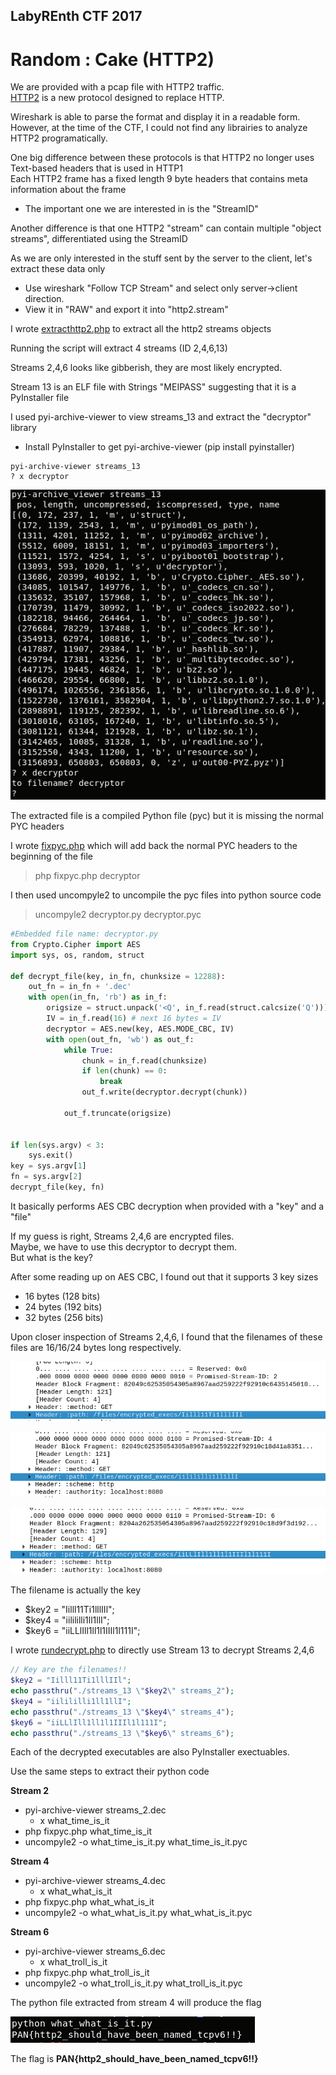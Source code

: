 ## LabyREnth CTF 2017
# Random : Cake (HTTP2)

We are provided with a pcap file with HTTP2 traffic.  
[HTTP2](https://http2.github.io/) is a new protocol designed to replace HTTP.  

Wireshark is able to parse the format and display it in a readable form.  
However, at the time of the CTF, I could not find any librairies to analyze HTTP2 programatically.

One big difference between these protocols is that HTTP2 no longer uses Text-based headers that is used in HTTP1  
Each HTTP2 frame has a fixed length 9 byte headers that contains meta information about the frame
- The important one we are interested in is the "StreamID"

Another difference is that one HTTP2 "stream" can contain multiple "object streams", differentiated using the StreamID

As we are only interested in the stuff sent by the server to the client, let's extract these data only
- Use wireshark "Follow TCP Stream" and select only server->client direction.
- View it in "RAW" and export it into "http2.stream"

I wrote [extracthttp2.php](01_extracthttp2.php) to extract all the http2 streams objects

Running the script will extract 4 streams (ID 2,4,6,13)

Streams 2,4,6 looks like gibberish, they are most likely encrypted.

Stream 13 is an ELF file with Strings "MEIPASS" suggesting that it is a PyInstaller file

I used pyi-archive-viewer to view streams_13 and extract the "decryptor" library
- Install PyInstaller to get pyi-archive-viewer (pip install pyinstaller)

```
pyi-archive-viewer streams_13
? x decryptor
```

![pyiarchview](img/01.png)

The extracted file is a compiled Python file (pyc) but it is missing the normal PYC headers

I wrote [fixpyc.php](02_fixpyc.php) which will add back the normal PYC headers to the beginning of the file

> php fixpyc.php decryptor

I then used uncompyle2 to uncompile the pyc files into python source code

> uncompyle2 decryptor.py decryptor.pyc

```py
#Embedded file name: decryptor.py
from Crypto.Cipher import AES
import sys, os, random, struct

def decrypt_file(key, in_fn, chunksize = 12288):
    out_fn = in_fn + '.dec'
    with open(in_fn, 'rb') as in_f:
        origsize = struct.unpack('<Q', in_f.read(struct.calcsize('Q')))[0] # First 8 bytes = Original size
        IV = in_f.read(16) # next 16 bytes = IV
        decryptor = AES.new(key, AES.MODE_CBC, IV)
        with open(out_fn, 'wb') as out_f:
            while True:
                chunk = in_f.read(chunksize)
                if len(chunk) == 0:
                    break
                out_f.write(decryptor.decrypt(chunk))

            out_f.truncate(origsize)


if len(sys.argv) < 3:
    sys.exit()
key = sys.argv[1]
fn = sys.argv[2]
decrypt_file(key, fn)
```

It basically performs AES CBC decryption when provided with a "key" and a "file"

If my guess is right, Streams 2,4,6 are encrypted files.  
Maybe, we have to use this decryptor to decrypt them.  
But what is the key?

After some reading up on AES CBC, I found out that it supports 3 key sizes
- 16 bytes (128 bits)
- 24 bytes (192 bits)
- 32 bytes (256 bits)

Upon closer inspection of Streams 2,4,6, I found that the filenames of these files are 16/16/24 bytes long respectively.

![fname2](img/03.png)

![fname4](img/04.png)

![fname6](img/05.png)

The filename is actually the key
- $key2 = "Iilll11Ti1lllIIl";
- $key4 = "iilililli1ll1llI";
- $key6 = "iiLLlIll1ll1l1IIIl1l111I";

I wrote [rundecrypt.php](03_rundecrypt.php) to directly use Stream 13 to decrypt Streams 2,4,6

```php
// Key are the filenames!!
$key2 = "Iilll11Ti1lllIIl";
echo passthru("./streams_13 \"$key2\" streams_2");
$key4 = "iilililli1ll1llI";
echo passthru("./streams_13 \"$key4\" streams_4");
$key6 = "iiLLlIll1ll1l1IIIl1l111I";
echo passthru("./streams_13 \"$key6\" streams_6");
```

Each of the decrypted executables are also PyInstaller exectuables. 

Use the same steps to extract their python code

**Stream 2**
- pyi-archive-viewer streams_2.dec
	- x what_time_is_it
- php fixpyc.php what_time_is_it
- uncompyle2 -o what_time_is_it.py what_time_is_it.pyc

**Stream 4**
- pyi-archive-viewer streams_4.dec
	- x what_what_is_it
- php fixpyc.php what_what_is_it
- uncompyle2 -o what_what_is_it.py what_what_is_it.pyc

**Stream 6**
- pyi-archive-viewer streams_6.dec
	- x what_troll_is_it
- php fixpyc.php what_troll_is_it
- uncompyle2 -o what_troll_is_it.py what_troll_is_it.pyc

The python file extracted from stream 4 will produce the flag

![flag](img/02.png)

The flag is **PAN{http2_should_have_been_named_tcpv6!!}**